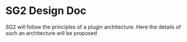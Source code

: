 # SG2 Design Doc

SG2 will follow the principles of a plugin architecture. Here the details of such an architecture will be proposed

